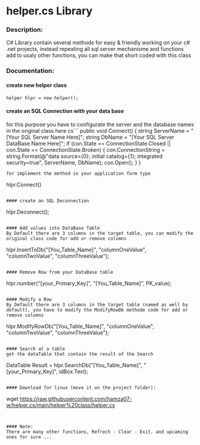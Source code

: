 # helper.cs Library

### Description:
C# Library contain several methods for easy & friendly working on your c# .net projects, instead repeating all sql server mechanisme and functions add to usaly other functions, you can make that short coded with this class

### Documentation:

#### create new helper class
```
helper hlpr = new helper();
```

#### create an SQL Connection with your data base
for this purpose you have to configurate the server and the database names in the original class here
cs```
    public void Connect()
    {
        string ServerName = "[Your SQL Server Name Here]";
        string DbName = "[Your SQL Server DataBase Name Here]";
        if (con.State == ConnectionState.Closed || con.State == ConnectionState.Broken)
        {
            con.ConnectionString = string.Format(@"data source={0}; initial catalog={1}; integrated security=true", ServerName, DbName);
            con.Open();
        }
    }
```
for implement the method in your application form type
```
hlpr.Connect()
```

#### create an SQL Deconnection
```
hlpr.Deconnect();
```

#### Add values into DataBase Table
By Default there are 3 columns in the target table, you can modify the original class code for add or remove columns
```
hlpr.InsertToDb("[You_Table_Name]", "columnOneValue", "columnTwoValue", "columnThreeValue");
```

#### Remove Row from your DataBase table
```
hlpr.number("[your_Primary_Key]", "[You_Table_Name]", PK_value);
```

#### Modify a Row
By Default there are 3 columns in the target table (named as well by default), you have to modify the ModifyRowDb methode code for add or remove columns
```
hlpr.ModifyRowDb("[You_Table_Name]", "columnOneValue", "columnTwoValue", "columnThreeValue");
```

#### Search at a table
get the dataTable that contain the result of the Search
```
DataTable Result = hlpr.SearchDb("[You_Table_Name]", "[your_Primary_Key]", idBox.Text);
```

#### Download for linux (move it on the project folder):
```
wget https://raw.githubusercontent.com/hamza07-w/helper.cs/main/helper%20class/helper.cs
```


#### Note:
There are many other functions, Refrech - Clear - Exit. and upcaming ones for sure ...
